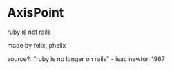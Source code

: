 # AxisPoint
ruby is not rails

made by felix, phelix

source?:
"ruby is no longer on rails" - isac newton 1967

